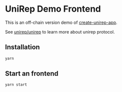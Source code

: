 # UniRep Demo Frontend

This is an off-chain version demo of [create-unirep-app](http://github.com/unirep/create-unirep-app).

See [unirep/unirep](http://github.com/unirep/unirep) to learn more about unirep protocol.

## Installation

```sh
yarn
```

## Start an frontend

```sh
yarn start
```
